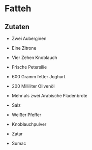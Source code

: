 # Fatteh

## Zutaten

- Zwei Auberginen
- Eine Zitrone
- Vier Zehen Knoblauch
- Frische Petersilie



- 600 Gramm fetter Joghurt
- 200 Milliliter Olivenöl
- Mehr als zwei Arabische Fladenbrote



- Salz
- Weißer Pfeffer
- Knoblauchpulver
- Zatar
- Sumac
